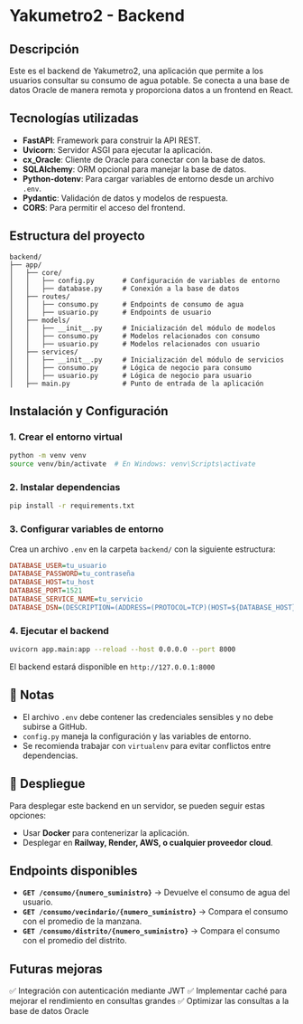 # Yakumetro2 - Backend

## Descripción
Este es el backend de Yakumetro2, una aplicación que permite a los usuarios consultar su consumo de agua potable.
Se conecta a una base de datos Oracle de manera remota y proporciona datos a un frontend en React.

## Tecnologías utilizadas
- **FastAPI**: Framework para construir la API REST.
- **Uvicorn**: Servidor ASGI para ejecutar la aplicación.
- **cx_Oracle**: Cliente de Oracle para conectar con la base de datos.
- **SQLAlchemy**: ORM opcional para manejar la base de datos.
- **Python-dotenv**: Para cargar variables de entorno desde un archivo `.env`.
- **Pydantic**: Validación de datos y modelos de respuesta.
- **CORS**: Para permitir el acceso del frontend.

## Estructura del proyecto
```
backend/
├── app/
│   ├── core/
│   │   ├── config.py       # Configuración de variables de entorno
│   │   ├── database.py     # Conexión a la base de datos
│   ├── routes/
│   │   ├── consumo.py      # Endpoints de consumo de agua
│   │   ├── usuario.py      # Endpoints de usuario
│   ├── models/
│   │   ├── __init__.py     # Inicialización del módulo de modelos
│   │   ├── consumo.py      # Modelos relacionados con consumo
│   │   ├── usuario.py      # Modelos relacionados con usuario
│   ├── services/
│   │   ├── __init__.py     # Inicialización del módulo de servicios
│   │   ├── consumo.py      # Lógica de negocio para consumo
│   │   ├── usuario.py      # Lógica de negocio para usuario
│   ├── main.py             # Punto de entrada de la aplicación
```

## Instalación y Configuración
### 1. Crear el entorno virtual
```bash
python -m venv venv
source venv/bin/activate  # En Windows: venv\Scripts\activate
```

### 2. Instalar dependencias
```bash
pip install -r requirements.txt
```

### 3. Configurar variables de entorno
Crea un archivo `.env` en la carpeta `backend/` con la siguiente estructura:
```ini
DATABASE_USER=tu_usuario
DATABASE_PASSWORD=tu_contraseña
DATABASE_HOST=tu_host
DATABASE_PORT=1521
DATABASE_SERVICE_NAME=tu_servicio
DATABASE_DSN=(DESCRIPTION=(ADDRESS=(PROTOCOL=TCP)(HOST=${DATABASE_HOST})(PORT=${DATABASE_PORT}))(CONNECT_DATA=(SERVICE_NAME=${DATABASE_SERVICE_NAME})))
```

### 4. Ejecutar el backend
```bash
uvicorn app.main:app --reload --host 0.0.0.0 --port 8000
```

El backend estará disponible en `http://127.0.0.1:8000`

## 📌 Notas
- El archivo `.env` debe contener las credenciales sensibles y no debe subirse a GitHub.
- `config.py` maneja la configuración y las variables de entorno.
- Se recomienda trabajar con `virtualenv` para evitar conflictos entre dependencias.

## 📡 Despliegue
Para desplegar este backend en un servidor, se pueden seguir estas opciones:

- Usar **Docker** para contenerizar la aplicación.
- Desplegar en **Railway, Render, AWS, o cualquier proveedor cloud**.

## Endpoints disponibles
- **`GET /consumo/{numero_suministro}`** → Devuelve el consumo de agua del usuario.
- **`GET /consumo/vecindario/{numero_suministro}`** → Compara el consumo con el promedio de la manzana.
- **`GET /consumo/distrito/{numero_suministro}`** → Compara el consumo con el promedio del distrito.

## Futuras mejoras
✅ Integración con autenticación mediante JWT
✅ Implementar caché para mejorar el rendimiento en consultas grandes
✅ Optimizar las consultas a la base de datos Oracle
